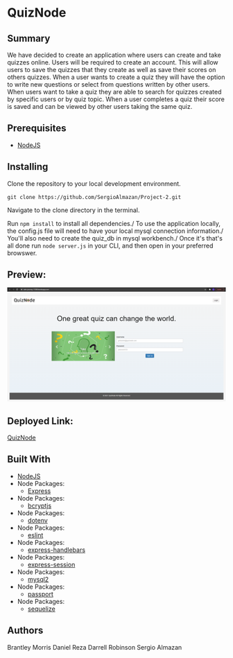 # QuizNode

## Summary
We have decided to create an application where users can create and take quizzes online. Users will be required to create an account. This will allow users to save the quizzes that they create as well as save their scores on others quizzes. When a user wants to create a quiz they will have the option to write new questions or select from questions written by other users. When users want to take a quiz they are able to search for quizzes created by specific users or by quiz topic. When a user completes a quiz their score is saved and can be viewed by other users taking the same quiz.

## Prerequisites
* [NodeJS](https://nodejs.org/)

## Installing

Clone the repository to your local development environment.

```
git clone https://github.com/SergioAlmazan/Project-2.git
```

Navigate to the clone directory in the terminal.

Run `npm install` to install all dependencies./ To use the application locally, the config.js file will need to have your local mysql connection information./ You'll also need to create the quiz_db in mysql workbench./ Once it's that's all done run `node server.js` in your CLI, and then open in your preferred browswer.

## Preview:
![ScreenShot](/public/css/screenshot.PNG)

## Deployed Link:
[QuizNode](https://calm-journey-11508.herokuapp.com/)

## Built With
* [NodeJS](https://nodejs.org/)
* Node Packages:
    * [Express](https://www.npmjs.com/package/express)
* Node Packages:
    * [bcryptjs](https://www.npmjs.com/package/bcryptjs)
* Node Packages:
    * [dotenv](https://www.npmjs.com/package/dotenv)
* Node Packages:
    * [eslint](https://www.npmjs.com/package/eslint)
* Node Packages:
    * [express-handlebars](https://www.npmjs.com/package/express-handlebars)
* Node Packages:
    * [express-session](https://www.npmjs.com/package/express-session)
* Node Packages:
    * [mysql2](https://www.npmjs.com/package/mysql2)
* Node Packages:
    * [passport](https://www.npmjs.com/package/passport)
* Node Packages:
    * [sequelize](https://www.npmjs.com/package/sequelize)


## Authors
Brantley Morris
Daniel Reza
Darrell Robinson
Sergio Almazan
